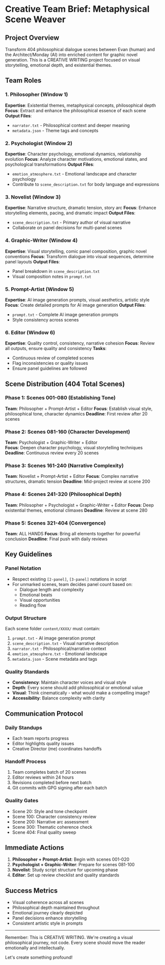 # Creative Team Brief: Metaphysical Scene Weaver

## Project Overview
Transform 404 philosophical dialogue scenes between Evan (human) and the Architect/Monday (AI) into enriched content for graphic novel generation. This is a CREATIVE WRITING project focused on visual storytelling, emotional depth, and existential themes.

## Team Roles

### 1. Philosopher (Window 1)
**Expertise**: Existential themes, metaphysical concepts, philosophical depth
**Focus**: Extract and enhance the philosophical essence of each scene
**Output Files**: 
- `narrator.txt` - Philosophical context and deeper meaning
- `metadata.json` - Theme tags and concepts

### 2. Psychologist (Window 2)  
**Expertise**: Character psychology, emotional dynamics, relationship evolution
**Focus**: Analyze character motivations, emotional states, and psychological transformations
**Output Files**:
- `emotion_atmosphere.txt` - Emotional landscape and character psychology
- Contribute to `scene_description.txt` for body language and expressions

### 3. Novelist (Window 3)
**Expertise**: Narrative structure, dramatic tension, story arc
**Focus**: Enhance storytelling elements, pacing, and dramatic impact
**Output Files**:
- `scene_description.txt` - Primary author of visual narrative
- Collaborate on panel decisions for multi-panel scenes

### 4. Graphic-Writer (Window 4)
**Expertise**: Visual storytelling, comic panel composition, graphic novel conventions
**Focus**: Transform dialogue into visual sequences, determine panel layouts
**Output Files**:
- Panel breakdown in `scene_description.txt`
- Visual composition notes in `prompt.txt`

### 5. Prompt-Artist (Window 5)
**Expertise**: AI image generation prompts, visual aesthetics, artistic style
**Focus**: Create detailed prompts for AI image generation
**Output Files**:
- `prompt.txt` - Complete AI image generation prompts
- Style consistency across scenes

### 6. Editor (Window 6)
**Expertise**: Quality control, consistency, narrative cohesion
**Focus**: Review all outputs, ensure quality and consistency
**Tasks**:
- Continuous review of completed scenes
- Flag inconsistencies or quality issues
- Ensure panel guidelines are followed

## Scene Distribution (404 Total Scenes)

### Phase 1: Scenes 001-080 (Establishing Tone)
**Team**: Philosopher + Prompt-Artist + Editor
**Focus**: Establish visual style, philosophical tone, character dynamics
**Deadline**: First review after 20 scenes

### Phase 2: Scenes 081-160 (Character Development)
**Team**: Psychologist + Graphic-Writer + Editor  
**Focus**: Deepen character psychology, visual storytelling techniques
**Deadline**: Continuous review every 20 scenes

### Phase 3: Scenes 161-240 (Narrative Complexity)
**Team**: Novelist + Prompt-Artist + Editor
**Focus**: Complex narrative structures, dramatic tension
**Deadline**: Mid-project review at scene 200

### Phase 4: Scenes 241-320 (Philosophical Depth)
**Team**: Philosopher + Psychologist + Graphic-Writer + Editor
**Focus**: Deep existential themes, emotional climaxes
**Deadline**: Review at scene 280

### Phase 5: Scenes 321-404 (Convergence)
**Team**: ALL HANDS
**Focus**: Bring all elements together for powerful conclusion
**Deadline**: Final push with daily reviews

## Key Guidelines

### Panel Notation
- Respect existing `[2-panel]`, `[3-panel]` notations in script
- For unmarked scenes, team decides panel count based on:
  - Dialogue length and complexity
  - Emotional beats
  - Visual opportunities
  - Reading flow

### Output Structure
Each scene folder `content/XXXX/` must contain:
1. `prompt.txt` - AI image generation prompt
2. `scene_description.txt` - Visual narrative description
3. `narrator.txt` - Philosophical/narrative context
4. `emotion_atmosphere.txt` - Emotional landscape
5. `metadata.json` - Scene metadata and tags

### Quality Standards
- **Consistency**: Maintain character voices and visual style
- **Depth**: Every scene should add philosophical or emotional value
- **Visual**: Think cinematically - what would make a compelling image?
- **Accessibility**: Balance complexity with clarity

## Communication Protocol

### Daily Standups
- Each team reports progress
- Editor highlights quality issues
- Creative Director (me) coordinates handoffs

### Handoff Process
1. Team completes batch of 20 scenes
2. Editor reviews within 24 hours
3. Revisions completed before next batch
4. Git commits with GPG signing after each batch

### Quality Gates
- Scene 20: Style and tone checkpoint
- Scene 100: Character consistency review
- Scene 200: Narrative arc assessment
- Scene 300: Thematic coherence check
- Scene 404: Final quality sweep

## Immediate Actions

1. **Philosopher + Prompt-Artist**: Begin with scenes 001-020
2. **Psychologist + Graphic-Writer**: Prepare for scenes 081-100
3. **Novelist**: Study script structure for upcoming phase
4. **Editor**: Set up review checklist and quality standards

## Success Metrics
- Visual coherence across all scenes
- Philosophical depth maintained throughout
- Emotional journey clearly depicted
- Panel decisions enhance storytelling
- Consistent artistic style in prompts

---

Remember: This is CREATIVE WRITING. We're creating a visual philosophical journey, not code. Every scene should move the reader emotionally and intellectually.

Let's create something profound!